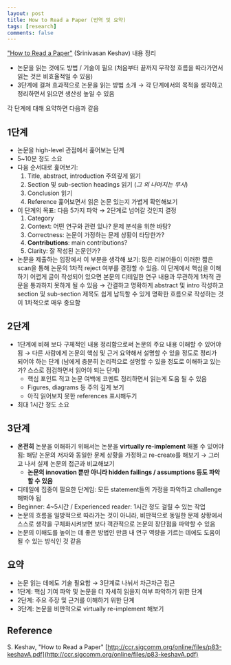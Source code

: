 ```yaml
---
layout: post
title: How to Read a Paper (번역 및 요약)
tags: [research]
comments: false
---
```


["How to Read a Paper"](http://ccr.sigcomm.org/online/files/p83-keshavA.pdf) (Srinivasan Keshav) 내용 정리

- 논문을 읽는 것에도 방법 / 기술이 필요 (처음부터 끝까지 무작정 흐름을 따라가면서 읽는 것은 비효율적일 수 있음)
- 3단계에 걸쳐 효과적으로 논문을 읽는 방법 소개 &rarr; 각 단계에서의 목적을 생각하고 정리하면서 읽으면 생산성 높일 수 있음

각 단계에 대해 요약하면 다음과 같음

## 1단계
- 논문을 high-level 관점에서 훑어보는 단계
- 5~10분 정도 소요
- 다음 순서대로 훑어보기:
  1. Title, abstract, introduction 주의깊게 읽기
  2. Section 및 sub-section headings 읽기 (*그 외 나머지는 무시*)
  3. Conclusion 읽기
  4. Reference 훑어보면서 읽은 논문 있는지 가볍게 확인해보기
- 이 단계의 목표: 다음 5가지 파악 &rarr; 2단계로 넘어갈 것인지 결정
  1. Category
  2. Context: 어떤 연구와 관련 있나? 문제 분석을 위한 바탕?
  3. Correctness: 논문이 가정하는 문제 상황이 타당한가?
  4. **Contributions**: main contributions?
  5. Clarity: 잘 작성된 논문인가? 
- 논문을 제출하는 입장에서 이 부분을 생각해 보기: 많은 리뷰어들이 이러한 짧은 scan을 통해 논문의 1차적 reject 여부를 결정할 수 있음. 이 단계에서 핵심을 이해하기 어렵게 글이 작성되어 있으면 본문의 디테일한 연구 내용과 무관하게 1차적 관문을 통과하지 못하게 될 수 있음 &rarr; 간결하고 명확하게 abstract 및 intro 작성하고 section 및 sub-section 제목도 쉽게 납득할 수 있게 명확한 흐름으로 작성하는 것이 1차적으로 매우 중요함

## 2단계
- 1단계에 비해 보다 구체적인 내용 정리함으로써 논문의 주요 내용 이해할 수 있어야 됨 &rarr; 다른 사람에게 논문의 핵심 및 근거 요약해서 설명할 수 있을 정도로 정리가 되어야 하는 단계 (남에게 충분히 논리적으로 설명할 수 있을 정도로 이해하고 있는가? 스스로 점검하면서 읽어야 되는 단계)
  - 핵심 포인트 적고 논문 여백에 코멘트 정리하면서 읽는게 도움 될 수 있음
  - Figures, diagrams 등 주의 깊게 보기
  - 아직 읽어보지 못한 references 표시해두기
- 최대 1시간 정도 소요

## 3단계
- **온전히** 논문을 이해하기 위해서는 논문을 **virtually re-implement** 해볼 수 있어야 됨: 해당 논문의 저자와 동일한 문제 상황을 가정하고 re-create를 해보기 &rarr; 그러고 나서 실제 논문의 접근과 비교해보기
  - **논문의 innovation 뿐만 아니라 hidden failings / assumptions 등도 파악할 수 있음**
- 디테일에 집중이 필요한 단계임: 모든 statement들의 가정을 파악하고 challenge 해봐야 됨
- Beginner: 4~5시간 / Experienced reader: 1시간 정도 걸릴 수 있는 작업
- 논문의 흐름을 일방적으로 따라가는 것이 아니라, 비판적으로 동일한 문제 상황에서 스스로 생각을 구체화시켜보면 보다 객관적으로 논문의 장단점을 파악할 수 있음
- 논문의 이해도를 높이는 데 좋은 방법인 만큼 내 연구 역량을 기르는 데에도 도움이 될 수 있는 방식인 것 같음

## 요약
- 논문 읽는 데에도 기술 필요함 &rarr; 3단계로 나눠서 차근차근 접근
- 1단계: 핵심 기여 파악 및 논문을 더 자세히 읽을지 여부 파악하기 위한 단계
- 2단계: 주요 주장 및 근거를 이해하기 위한 단계
- 3단계: 논문을 비판적으로 virtually re-implement 해보기

## Reference
S. Keshav, "How to Read a Paper" [http://ccr.sigcomm.org/online/files/p83-keshavA.pdf](http://ccr.sigcomm.org/online/files/p83-keshavA.pdf)
